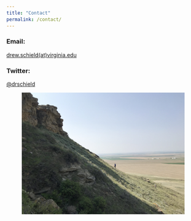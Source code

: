 ```yaml
---
title: "Contact"
permalink: /contact/
---
```



### Email:
[drew.schield(at)virginia.edu](mailto:drew.schield@virginia.edu)

### Twitter:
[@drschield](https://twitter.com/drschield)

<figure>
    <a href="/images/manonhill2.jpg"><img src="/images/manonhill2.jpg"></a>
</figure>

